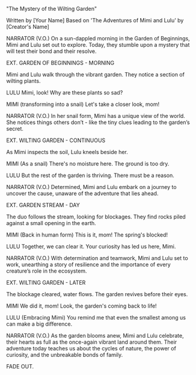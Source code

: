 "The Mystery of the Wilting Garden"

Written by [Your Name]
Based on 'The Adventures of Mimi and Lulu' by [Creator's Name]

NARRATOR
(V.O.)
On a sun-dappled morning in the Garden of Beginnings, Mimi and Lulu set out to explore. Today, they stumble upon a mystery that will test their bond and their resolve.

EXT. GARDEN OF BEGINNINGS - MORNING

Mimi and Lulu walk through the vibrant garden. They notice a section of wilting plants.

LULU
Mimi, look! Why are these plants so sad?

MIMI
(transforming into a snail)
Let's take a closer look, mom!

NARRATOR
(V.O.)
In her snail form, Mimi has a unique view of the world. She notices things others don’t - like the tiny clues leading to the garden’s secret.

EXT. WILTING GARDEN - CONTINUOUS

As Mimi inspects the soil, Lulu kneels beside her.

MIMI
(As a snail)
There's no moisture here. The ground is too dry.

LULU
But the rest of the garden is thriving. There must be a reason.

NARRATOR
(V.O.)
Determined, Mimi and Lulu embark on a journey to uncover the cause, unaware of the adventure that lies ahead.

EXT. GARDEN STREAM - DAY

The duo follows the stream, looking for blockages. They find rocks piled against a small opening in the earth.

MIMI
(Back in human form)
This is it, mom! The spring's blocked!

LULU
Together, we can clear it. Your curiosity has led us here, Mimi.

NARRATOR
(V.O.)
With determination and teamwork, Mimi and Lulu set to work, unearthing a story of resilience and the importance of every creature’s role in the ecosystem.

EXT. WILTING GARDEN - LATER

The blockage cleared, water flows. The garden revives before their eyes.

MIMI
We did it, mom! Look, the garden's coming back to life!

LULU
(Embracing Mimi)
You remind me that even the smallest among us can make a big difference.

NARRATOR
(V.O.)
As the garden blooms anew, Mimi and Lulu celebrate, their hearts as full as the once-again vibrant land around them. Their adventure today teaches us about the cycles of nature, the power of curiosity, and the unbreakable bonds of family.

FADE OUT.